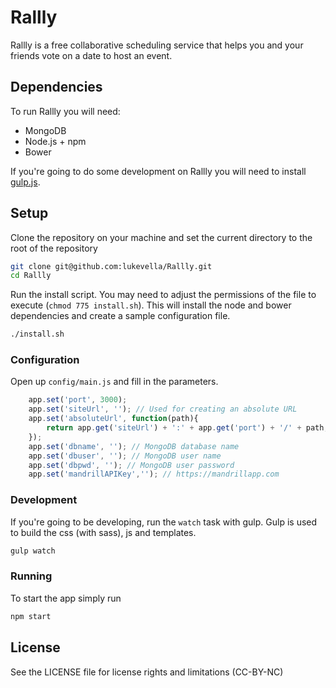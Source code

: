 # Rallly

Rallly is a free collaborative scheduling service that helps you and your friends vote on a date to host an event.

## Dependencies

To run Rallly you will need:

* MongoDB
* Node.js + npm
* Bower

If you're going to do some development on Rallly you will need to install [gulp.js](http://gulpjs.com/).


## Setup

Clone the repository on your machine and set the current directory to the root of the repository

```bash
git clone git@github.com:lukevella/Rallly.git
cd Rallly
```
Run the install script. You may need to adjust the permissions of the file to execute (`chmod 775 install.sh`). This will install the node and bower dependencies and create a sample configuration file.

```bash
./install.sh
```

### Configuration
Open up `config/main.js` and fill in the parameters. 

```javascript
    app.set('port', 3000);
    app.set('siteUrl', ''); // Used for creating an absolute URL
    app.set('absoluteUrl', function(path){
        return app.get('siteUrl') + ':' + app.get('port') + '/' + path;
    });
    app.set('dbname', ''); // MongoDB database name
    app.set('dbuser', ''); // MongoDB user name
    app.set('dbpwd', ''); // MongoDB user password
    app.set('mandrillAPIKey',''); // https://mandrillapp.com
```

### Development
If you're going to be developing, run the `watch` task with gulp. Gulp is used to build the css (with sass), js and templates.

```bash
gulp watch
```

### Running
To start the app simply run
```bash
npm start
```

## License
See the LICENSE file for license rights and limitations (CC-BY-NC)

